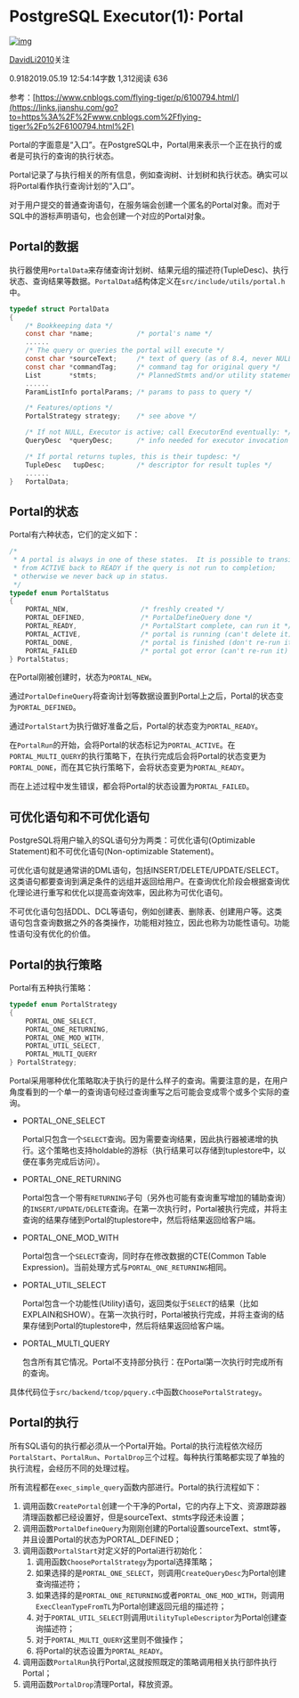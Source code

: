 # PostgreSQL Executor(1): Portal

[![img](https://upload.jianshu.io/users/upload_avatars/16089749/6b314d9d-414c-43f0-a2b5-bd65b6f71690.jpg?imageMogr2/auto-orient/strip|imageView2/1/w/96/h/96/format/webp)](https://www.jianshu.com/u/c0f5b956c03b)

[DavidLi2010](https://www.jianshu.com/u/c0f5b956c03b)关注

0.9182019.05.19 12:54:14字数 1,312阅读 636

参考：[https://www.cnblogs.com/flying-tiger/p/6100794.html/](https://links.jianshu.com/go?to=https%3A%2F%2Fwww.cnblogs.com%2Fflying-tiger%2Fp%2F6100794.html%2F)

Portal的字面意是“入口”。在PostgreSQL中，Portal用来表示一个正在执行的或者是可执行的查询的执行状态。

Portal记录了与执行相关的所有信息，例如查询树、计划树和执行状态。确实可以将Portal看作执行查询计划的“入口”。

对于用户提交的普通查询语句，在服务端会创建一个匿名的Portal对象。而对于SQL中的游标声明语句，也会创建一个对应的Portal对象。

## Portal的数据

执行器使用`PortalData`来存储查询计划树、结果元组的描述符(TupleDesc)、执行状态、查询结果等数据。`PortalData`结构体定义在`src/include/utils/portal.h`中。



```c
typedef struct PortalData
{
    /* Bookkeeping data */
    const char *name;           /* portal's name */
    ......
    /* The query or queries the portal will execute */
    const char *sourceText;     /* text of query (as of 8.4, never NULL) */
    const char *commandTag;     /* command tag for original query */
    List       *stmts;          /* PlannedStmts and/or utility statements */
    ......
    ParamListInfo portalParams; /* params to pass to query */

    /* Features/options */
    PortalStrategy strategy;    /* see above */

    /* If not NULL, Executor is active; call ExecutorEnd eventually: */
    QueryDesc  *queryDesc;      /* info needed for executor invocation */

    /* If portal returns tuples, this is their tupdesc: */
    TupleDesc   tupDesc;        /* descriptor for result tuples */
    ......
}   PortalData;
```

## Portal的状态

Portal有六种状态，它们的定义如下：



```c
/*
 * A portal is always in one of these states.  It is possible to transit
 * from ACTIVE back to READY if the query is not run to completion;
 * otherwise we never back up in status.
 */
typedef enum PortalStatus
{
    PORTAL_NEW,                  /* freshly created */
    PORTAL_DEFINED,              /* PortalDefineQuery done */
    PORTAL_READY,                /* PortalStart complete, can run it */
    PORTAL_ACTIVE,               /* portal is running (can't delete it) */
    PORTAL_DONE,                 /* portal is finished (don't re-run it) */
    PORTAL_FAILED                /* portal got error (can't re-run it) */
} PortalStatus;
```

在Portal刚被创建时，状态为`PORTAL_NEW`。

通过`PortalDefineQuery`将查询计划等数据设置到Portal上之后，Portal的状态变为`PORTAL_DEFINED`。

通过`PortalStart`为执行做好准备之后，Portal的状态变为`PORTAL_READY`。

在`PortalRun`的开始，会将Portal的状态标记为`PORTAL_ACTIVE`。在`PORTAL_MULTI_QUERY`的执行策略下，在执行完成后会将Portal的状态变更为`PORTAL_DONE`，而在其它执行策略下，会将状态变更为`PORTAL_READY`。

而在上述过程中发生错误，都会将Portal的状态设置为`PORTAL_FAILED`。

## 可优化语句和不可优化语句

PostgreSQL将用户输入的SQL语句分为两类：可优化语句(Optimizable Statement)和不可优化语句(Non-optimizable Statement)。

可优化语句就是通常讲的DML语句，包括INSERT/DELETE/UPDATE/SELECT。这类语句都要查询到满足条件的远组并返回给用户。在查询优化阶段会根据查询优化理论进行重写和优化以提高查询效率，因此称为可优化语句。

不可优化语句包括DDL、DCL等语句，例如创建表、删除表、创建用户等。这类语句包含查询数据之外的各类操作，功能相对独立，因此也称为功能性语句。功能性语句没有优化的价值。

## Portal的执行策略

Portal有五种执行策略：



```c
typedef enum PortalStrategy
{
    PORTAL_ONE_SELECT,
    PORTAL_ONE_RETURNING,
    PORTAL_ONE_MOD_WITH,
    PORTAL_UTIL_SELECT,
    PORTAL_MULTI_QUERY
} PortalStrategy;
```

Portal采用哪种优化策略取决于执行的是什么样子的查询。需要注意的是，在用户角度看到的一个单一的查询语句经过查询重写之后可能会变成零个或多个实际的查询。

- PORTAL_ONE_SELECT

  Portal只包含一个`SELECT`查询。因为需要查询结果，因此执行器被递增的执行。这个策略也支持holdable的游标（执行结果可以存储到tuplestore中，以便在事务完成后访问）。

- PORTAL_ONE_RETURNING

  Portal包含一个带有`RETURNING`子句（另外也可能有查询重写增加的辅助查询）的`INSERT/UPDATE/DELETE`查询。在第一次执行时，Portal被执行完成，并将主查询的结果存储到Portal的tuplestore中，然后将结果返回给客户端。

- PORTAL_ONE_MOD_WITH

  Portal包含一个`SELECT`查询，同时存在修改数据的CTE(Common Table Expression)。当前处理方式与`PORTAL_ONE_RETURNING`相同。

- PORTAL_UTIL_SELECT

  Portal包含一个功能性(Utility)语句，返回类似于`SELECT`的结果（比如EXPLAIN和SHOW）。在第一次执行时，Portal被执行完成，并将主查询的结果存储到Portal的tuplestore中，然后将结果返回给客户端。

- PORTAL_MULTI_QUERY

  包含所有其它情况。Portal不支持部分执行：在Portal第一次执行时完成所有的查询。

具体代码位于`src/backend/tcop/pquery.c`中函数`ChoosePortalStrategy`。

## Portal的执行

所有SQL语句的执行都必须从一个Portal开始。Portal的执行流程依次经历`PortalStart`、`PortalRun`、`PortalDrop`三个过程。每种执行策略都实现了单独的执行流程，会经历不同的处理过程。

所有流程都在`exec_simple_query`函数内部进行。Portal的执行流程如下：

1. 调用函数`CreatePortal`创建一个干净的Portal，它的内存上下文、资源跟踪器清理函数都已经设置好，但是sourceText、stmts字段还未设置；
2. 调用函数`PortalDefineQuery`为刚刚创建的Portal设置sourceText、stmt等，并且设置Portal的状态为PORTAL_DEFINED；
3. 调用函数`PortalStart`对定义好的Portal进行初始化：
   1. 调用函数`ChoosePortalStrategy`为portal选择策略；
   2. 如果选择的是`PORTAL_ONE_SELECT`，则调用`CreateQueryDesc`为Portal创建查询描述符；
   3. 如果选择的是`PORTAL_ONE_RETURNING`或者`PORTAL_ONE_MOD_WITH`，则调用`ExecCleanTypeFromTL`为Portal创建返回元组的描述符；
   4. 对于`PORTAL_UTIL_SELECT`则调用`UtilityTupleDescriptor`为Portal创建查询描述符；
   5. 对于`PORTAL_MULTI_QUERY`这里则不做操作；
   6. 将Portal的状态设置为`PORTAL_READY`。
4. 调用函数`PortalRun`执行Portal,这就按照既定的策略调用相关执行部件执行Portal；
5. 调用函数`PortalDrop`清理Portal，释放资源。